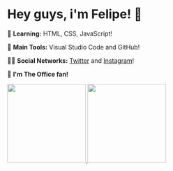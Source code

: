# Hey guys, i'm Felipe! :rocket:

🌱 **Learning:** HTML, CSS, JavaScript!

🎒 **Main Tools:** Visual Studio Code and GitHub!

🙋‍♂️ **Social Networks:** [Twitter](https://twitter.com/akafelp) and [Instagram](https://www.instagram.com/felipesoarws/)!

:movie_camera: **I'm The Office fan!**

 <div>
  <a href="https://github.com/felipesoarws">
  <img height="180em" src="https://github-readme-stats.vercel.app/api?username=felipesoarws&show_icons=true&theme=dracula&include_all_commits=true&count_private=true"/>
  <img height="180em" src="https://github-readme-stats.vercel.app/api/top-langs/?username=felipesoarws&layout=compact&langs_count=7&theme=dracula"/>
</div>
